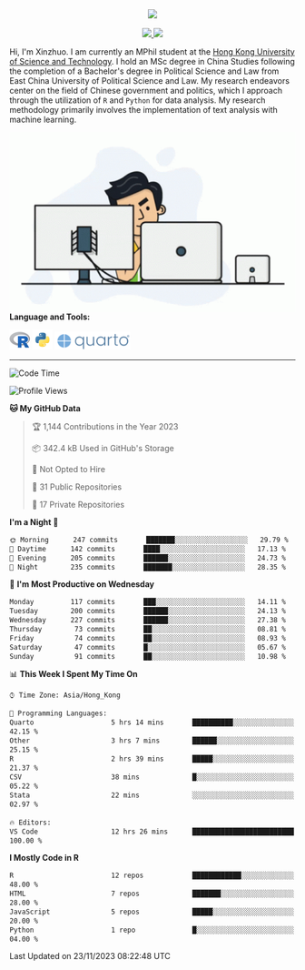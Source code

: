 <div align='center'>
<img src='https://readme-typing-svg.herokuapp.com?font=Lora&color=4d3900&center=true&lines=HKUST+Mphil+in+SOSC;Focus+on+China;Code+for+PoliSci'/>
</div>

<p align='center'>
 <a href
='https://www.linkedin.com/in/xinzhuo-huang-5161011ba/' target='_blank'>
        <img src='https://img.shields.io/badge/linkedin%20-%230077B5.svg?&style=for-the-badge&logo=linkedin&logoColor=white'/>
    </a>
 <a href='https://twitter.com/HsinchoH' target='_blank'>
        <img src='https://img.shields.io/badge/Twitter-1DA1F2?style=for-the-badge&logo=twitter&logoColor=white'/>
    </a>
    </p>
    
Hi, I'm Xinzhuo. I am currently an MPhil student at the [Hong Kong University of Science and Technology](https://sosc.hkust.edu.hk/node/613). I hold an MSc degree in China Studies following the completion of a Bachelor's degree in Political Science and Law from East China University of Political Science and Law. My research endeavors center on the field of Chinese government and politics, which I approach through the utilization of `R` and `Python` for data analysis. My research methodology primarily involves the implementation of text analysis with machine learning.




<img align='right' src="https://github.com/xinzhuohkust/xinzhuohkust/blob/main/programmer.gif" width="590">



**Language and Tools:**  

<code><img height="36" src="https://raw.githubusercontent.com/github/explore/80688e429a7d4ef2fca1e82350fe8e3517d3494d/topics/r/r.png"></code>
<code><img height="36" src="https://raw.githubusercontent.com/github/explore/80688e429a7d4ef2fca1e82350fe8e3517d3494d/topics/python/python.png"></code>
<code><img height="32" src="https://github.com/quarto-dev/quarto-r/blob/main/man/figures/quarto.png"></code>

---
<!--START_SECTION:waka-->
![Code Time](http://img.shields.io/badge/Code%20Time-1%2C153%20hrs%2023%20mins-blue)

![Profile Views](http://img.shields.io/badge/Profile%20Views-0-blue)

**🐱 My GitHub Data** 

> 🏆 1,144 Contributions in the Year 2023
 > 
> 📦 342.4 kB Used in GitHub's Storage 
 > 
> 🚫 Not Opted to Hire
 > 
> 📜 31 Public Repositories 
 > 
> 🔑 17 Private Repositories  
 > 
**I'm a Night 🦉** 

```text
🌞 Morning      247 commits       ███████░░░░░░░░░░░░░░░░░░   29.79 % 
🌆 Daytime      142 commits       ████░░░░░░░░░░░░░░░░░░░░░   17.13 % 
🌃 Evening      205 commits       ██████░░░░░░░░░░░░░░░░░░░   24.73 % 
🌙 Night        235 commits       ███████░░░░░░░░░░░░░░░░░░   28.35 % 

```
📅 **I'm Most Productive on Wednesday** 

```text
Monday         117 commits       ███░░░░░░░░░░░░░░░░░░░░░░   14.11 % 
Tuesday        200 commits       ██████░░░░░░░░░░░░░░░░░░░   24.13 % 
Wednesday      227 commits       ██████░░░░░░░░░░░░░░░░░░░   27.38 % 
Thursday        73 commits       ██░░░░░░░░░░░░░░░░░░░░░░░   08.81 % 
Friday          74 commits       ██░░░░░░░░░░░░░░░░░░░░░░░   08.93 % 
Saturday        47 commits       █░░░░░░░░░░░░░░░░░░░░░░░░   05.67 % 
Sunday          91 commits       ██░░░░░░░░░░░░░░░░░░░░░░░   10.98 % 

```


📊 **This Week I Spent My Time On** 

```text
⌚︎ Time Zone: Asia/Hong_Kong

💬 Programming Languages: 
Quarto                   5 hrs 14 mins       ██████████░░░░░░░░░░░░░░░   42.15 % 
Other                    3 hrs 7 mins        ██████░░░░░░░░░░░░░░░░░░░   25.15 % 
R                        2 hrs 39 mins       █████░░░░░░░░░░░░░░░░░░░░   21.37 % 
CSV                      38 mins             █░░░░░░░░░░░░░░░░░░░░░░░░   05.22 % 
Stata                    22 mins             ░░░░░░░░░░░░░░░░░░░░░░░░░   02.97 % 

🔥 Editors: 
VS Code                  12 hrs 26 mins      █████████████████████████   100.00 % 

```

**I Mostly Code in R** 

```text
R                        12 repos            ████████████░░░░░░░░░░░░░   48.00 % 
HTML                     7 repos             ███████░░░░░░░░░░░░░░░░░░   28.00 % 
JavaScript               5 repos             █████░░░░░░░░░░░░░░░░░░░░   20.00 % 
Python                   1 repo              █░░░░░░░░░░░░░░░░░░░░░░░░   04.00 % 

```



 Last Updated on 23/11/2023 08:22:48 UTC
<!--END_SECTION:waka-->
    
    
    
    
    
    
    
    
